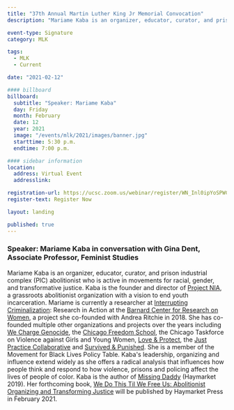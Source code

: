 ```yaml
---
title: "37th Annual Martin Luther King Jr Memorial Convocation"
description: "Mariame Kaba is an organizer, educator, curator, and prison industrial complex (PIC) abolitionist who is active in movements for racial, gender, and transformative justice."

event-type: Signature
category: MLK

tags:
  - MLK
  - Current

date: "2021-02-12"

#### billboard
billboard:
  subtitle: "Speaker: Mariame Kaba"
  day: Friday
  month: February
  date: 12
  year: 2021
  image: "/events/mlk/2021/images/banner.jpg"
  starttime: 5:30 p.m.
  endtime: 7:00 p.m.

#### sidebar information
location:
  address: Virtual Event
  addresslink: 

registration-url: https://ucsc.zoom.us/webinar/register/WN_Inl0ipYoSPWCJRS-6d31EA
register-text: Register Now

layout: landing

published: true
---
```


### Speaker: Mariame Kaba in conversation with Gina Dent, Associate Professor, Feminist Studies

Mariame Kaba is an organizer, educator, curator, and prison industrial complex (PIC) abolitionist who is active in movements for racial, gender, and transformative justice. Kaba is the founder and director of [Project NIA](http://project-nia.org/), a grassroots abolitionist organization with a vision to end youth incarceration. Mariame is currently a researcher at [Interrupting Criminalization](https://www.interruptingcriminalization.com/): Research in Action at the [Barnard Center for Research on Women](http://bcrw.barnard.edu/), a project she co-founded with Andrea Ritchie in 2018.  She has co-founded multiple other organizations and projects over the years including [We Charge Genocide](http://wechargegenocide.org/), the [Chicago Freedom School](https://chicagofreedomschool.org/), the Chicago Taskforce on Violence against Girls and Young Women, [Love & Protect](https://loveprotect.org/), the [Just Practice Collaborative](https://just-practice.org/just-practice-collaborative) and [Survived & Punished](https://survivedandpunished.org/). She is a member of the Movement for Black Lives Policy Table. Kaba's leadership, organizing and influence extend widely as she offers a radical analysis that influences how people think and respond to how violence, prisons and policing affect the lives of people of color. Kaba is the author of [Missing Daddy](https://www.haymarketbooks.org/books/1345-missing-daddy) (Haymarket 2019). Her forthcoming book, [We Do This Til We Free Us: Abolitionist Organizing and Transforming Justice](https://www.haymarketbooks.org/books/1664-we-do-this-til-we-free-us) will be published by Haymarket Press in February 2021.
